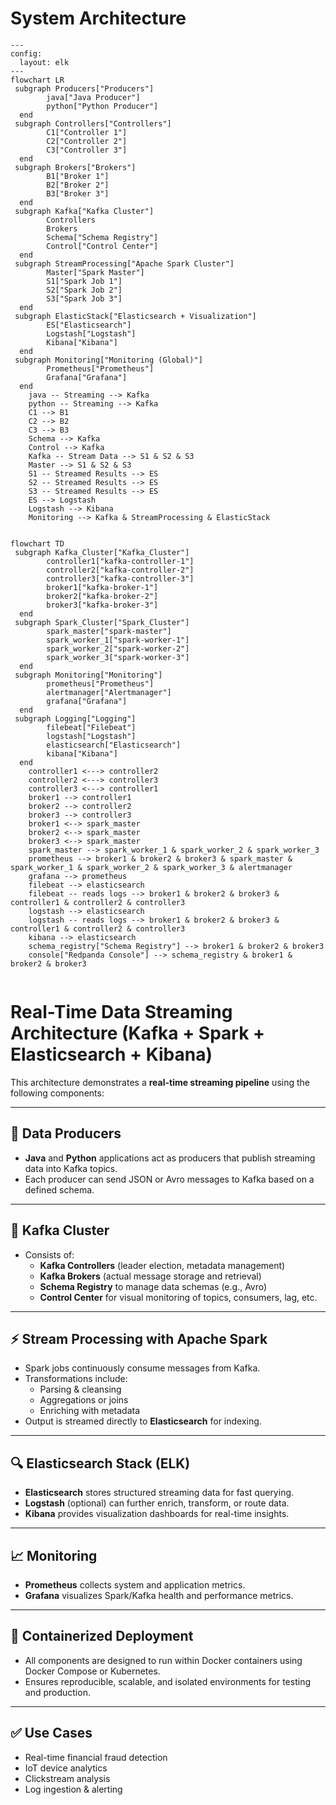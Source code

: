 # System Architecture

```mermaid
---
config:
  layout: elk
---
flowchart LR
 subgraph Producers["Producers"]
        java["Java Producer"]
        python["Python Producer"]
  end
 subgraph Controllers["Controllers"]
        C1["Controller 1"]
        C2["Controller 2"]
        C3["Controller 3"]
  end
 subgraph Brokers["Brokers"]
        B1["Broker 1"]
        B2["Broker 2"]
        B3["Broker 3"]
  end
 subgraph Kafka["Kafka Cluster"]
        Controllers
        Brokers
        Schema["Schema Registry"]
        Control["Control Center"]
  end
 subgraph StreamProcessing["Apache Spark Cluster"]
        Master["Spark Master"]
        S1["Spark Job 1"]
        S2["Spark Job 2"]
        S3["Spark Job 3"]
  end
 subgraph ElasticStack["Elasticsearch + Visualization"]
        ES["Elasticsearch"]
        Logstash["Logstash"]
        Kibana["Kibana"]
  end
 subgraph Monitoring["Monitoring (Global)"]
        Prometheus["Prometheus"]
        Grafana["Grafana"]
  end
    java -- Streaming --> Kafka
    python -- Streaming --> Kafka
    C1 --> B1
    C2 --> B2
    C3 --> B3
    Schema --> Kafka
    Control --> Kafka
    Kafka -- Stream Data --> S1 & S2 & S3
    Master --> S1 & S2 & S3
    S1 -- Streamed Results --> ES
    S2 -- Streamed Results --> ES
    S3 -- Streamed Results --> ES
    ES --> Logstash
    Logstash --> Kibana
    Monitoring --> Kafka & StreamProcessing & ElasticStack


```

```mermaid
flowchart TD
 subgraph Kafka_Cluster["Kafka_Cluster"]
        controller1["kafka-controller-1"]
        controller2["kafka-controller-2"]
        controller3["kafka-controller-3"]
        broker1["kafka-broker-1"]
        broker2["kafka-broker-2"]
        broker3["kafka-broker-3"]
  end
 subgraph Spark_Cluster["Spark_Cluster"]
        spark_master["spark-master"]
        spark_worker_1["spark-worker-1"]
        spark_worker_2["spark-worker-2"]
        spark_worker_3["spark-worker-3"]
  end
 subgraph Monitoring["Monitoring"]
        prometheus["Prometheus"]
        alertmanager["Alertmanager"]
        grafana["Grafana"]
  end
 subgraph Logging["Logging"]
        filebeat["Filebeat"]
        logstash["Logstash"]
        elasticsearch["Elasticsearch"]
        kibana["Kibana"]
  end
    controller1 <---> controller2
    controller2 <---> controller3
    controller3 <---> controller1
    broker1 --> controller1
    broker2 --> controller2
    broker3 --> controller3
    broker1 <--> spark_master
    broker2 <--> spark_master
    broker3 <--> spark_master
    spark_master --> spark_worker_1 & spark_worker_2 & spark_worker_3
    prometheus --> broker1 & broker2 & broker3 & spark_master & spark_worker_1 & spark_worker_2 & spark_worker_3 & alertmanager
    grafana --> prometheus
    filebeat --> elasticsearch
    filebeat -- reads logs --> broker1 & broker2 & broker3 & controller1 & controller2 & controller3
    logstash --> elasticsearch
    logstash -- reads logs --> broker1 & broker2 & broker3 & controller1 & controller2 & controller3
    kibana --> elasticsearch
    schema_registry["Schema Registry"] --> broker1 & broker2 & broker3
    console["Redpanda Console"] --> schema_registry & broker1 & broker2 & broker3


```

# Real-Time Data Streaming Architecture (Kafka + Spark + Elasticsearch + Kibana)

This architecture demonstrates a **real-time streaming pipeline** using the following components:

---

## 🔄 Data Producers

- **Java** and **Python** applications act as producers that publish streaming data into Kafka topics.
- Each producer can send JSON or Avro messages to Kafka based on a defined schema.

---

## 🧠 Kafka Cluster

- Consists of:
  - **Kafka Controllers** (leader election, metadata management)
  - **Kafka Brokers** (actual message storage and retrieval)
  - **Schema Registry** to manage data schemas (e.g., Avro)
  - **Control Center** for visual monitoring of topics, consumers, lag, etc.

---

## ⚡ Stream Processing with Apache Spark

- Spark jobs continuously consume messages from Kafka.
- Transformations include:
  - Parsing & cleansing
  - Aggregations or joins
  - Enriching with metadata
- Output is streamed directly to **Elasticsearch** for indexing.

---

## 🔍 Elasticsearch Stack (ELK)

- **Elasticsearch** stores structured streaming data for fast querying.
- **Logstash** (optional) can further enrich, transform, or route data.
- **Kibana** provides visualization dashboards for real-time insights.

---

## 📈 Monitoring

- **Prometheus** collects system and application metrics.
- **Grafana** visualizes Spark/Kafka health and performance metrics.

---

## 🐳 Containerized Deployment

- All components are designed to run within Docker containers using Docker Compose or Kubernetes.
- Ensures reproducible, scalable, and isolated environments for testing and production.

---

## ✅ Use Cases

- Real-time financial fraud detection
- IoT device analytics
- Clickstream analysis
- Log ingestion & alerting

